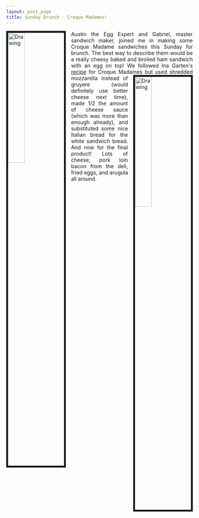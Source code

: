 ```yaml
---
layout: post_page
title: Sunday Brunch - Croque Madames!
---
```

<p align="justify">

<img border="5" src="http://i.imgur.com/xLycC8h.jpg" alt="Drawing" style="width: 30%; height: 30%; clear: left; float: left; margin-bottom: 1em; margin-right: 1em;"/>
Austin the Egg Expert and Gabriel, master sandwich maker, joined me in making some Croque Madame sandwiches this Sunday for brunch. The best way to describe them would be a really cheesy baked and broiled ham sandwich with an egg on top! We followed Ina Garten's <a href="http://www.foodnetwork.com/recipes/ina-garten/croque-monsieur-recipe.html">recipe</a> for Croque Madames but used shredded <img border="5" src="http://i.imgur.com/NTOwCkV.jpg" alt="Drawing" style="width: 30%; height: 30%; clear: right; float: right; margin-bottom: 1em; margin-left: 1em;"/>mozzarella instead of gruyere (would definitely use better cheese next time), made 1/2 the amount of cheese sauce (which was more than enough already), and substituted some nice Italian bread for the white sandwich bread. And now for the final product! Lots of cheese, pork loin bacon from the deli, fried eggs, and arugula all around. 

</p>
